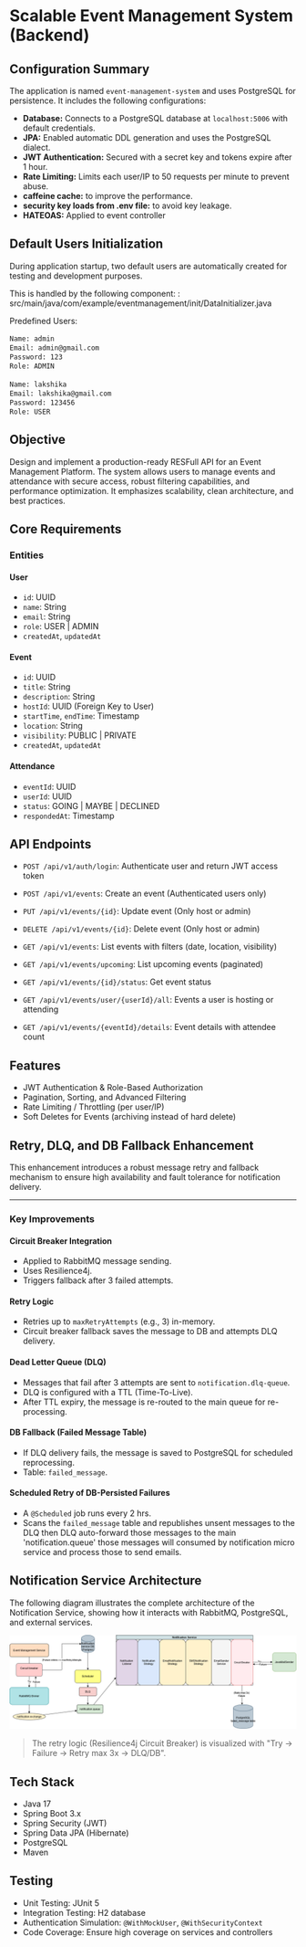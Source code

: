 # Scalable Event Management System (Backend)

## Configuration Summary

The application is named `event-management-system` and uses PostgreSQL for persistence. It includes the following configurations:

- **Database:** Connects to a PostgreSQL database at `localhost:5006` with default credentials.
- **JPA:** Enabled automatic DDL generation and uses the PostgreSQL dialect.
- **JWT Authentication:** Secured with a secret key and tokens expire after 1 hour.
- **Rate Limiting:** Limits each user/IP to 50 requests per minute to prevent abuse.
- **caffeine cache:** to improve the performance.
- **security key loads from .env file:** to avoid key leakage.
- **HATEOAS:** Applied to event controller

## Default Users Initialization
During application startup, two default users are automatically created for testing and development purposes.

This is handled by the following component:
: src/main/java/com/example/eventmanagement/init/DataInitializer.java

Predefined Users:

    Name: admin
    Email: admin@gmail.com
    Password: 123
    Role: ADMIN

    Name: lakshika
    Email: lakshika@gmail.com
    Password: 123456
    Role: USER

## Objective

Design and implement a production-ready RESFull API for an Event Management Platform. The system allows users to manage events and attendance with secure access, robust filtering capabilities, and performance optimization. It emphasizes scalability, clean architecture, and best practices.

## Core Requirements

### Entities

#### User
- `id`: UUID
- `name`: String
- `email`: String
- `role`: USER | ADMIN
- `createdAt`, `updatedAt`

#### Event
- `id`: UUID
- `title`: String
- `description`: String
- `hostId`: UUID (Foreign Key to User)
- `startTime`, `endTime`: Timestamp
- `location`: String
- `visibility`: PUBLIC | PRIVATE
- `createdAt`, `updatedAt`

#### Attendance
- `eventId`: UUID
- `userId`: UUID
- `status`: GOING | MAYBE | DECLINED
- `respondedAt`: Timestamp

## API Endpoints

* `POST /api/v1/auth/login`: Authenticate user and return JWT access token

* `POST /api/v1/events`: Create an event (Authenticated users only)
* `PUT /api/v1/events/{id}`: Update event (Only host or admin)
* `DELETE /api/v1/events/{id}`: Delete event (Only host or admin)
* `GET /api/v1/events`: List events with filters (date, location, visibility)
* `GET /api/v1/events/upcoming`: List upcoming events (paginated)
* `GET /api/v1/events/{id}/status`: Get event status
* `GET /api/v1/events/user/{userId}/all`: Events a user is hosting or attending
* `GET /api/v1/events/{eventId}/details`: Event details with attendee count

## Features

- JWT Authentication & Role-Based Authorization
- Pagination, Sorting, and Advanced Filtering
- Rate Limiting / Throttling (per user/IP)
- Soft Deletes for Events (archiving instead of hard delete)

## Retry, DLQ, and DB Fallback Enhancement

This enhancement introduces a robust message retry and fallback mechanism to ensure high availability and fault tolerance for notification delivery.

---

### Key Improvements

#### Circuit Breaker Integration

- Applied to RabbitMQ message sending.
- Uses Resilience4j.
- Triggers fallback after 3 failed attempts.

#### Retry Logic

- Retries up to `maxRetryAttempts` (e.g., 3) in-memory.
- Circuit breaker fallback saves the message to DB and attempts DLQ delivery.

#### Dead Letter Queue (DLQ)

- Messages that fail after 3 attempts are sent to `notification.dlq-queue`.
- DLQ is configured with a TTL (Time-To-Live).
- After TTL expiry, the message is re-routed to the main queue for re-processing.

#### DB Fallback (Failed Message Table)

- If DLQ delivery fails, the message is saved to PostgreSQL for scheduled reprocessing.
- Table: `failed_message`.

#### Scheduled Retry of DB-Persisted Failures

- A `@Scheduled` job runs every 2 hrs.
- Scans the `failed_message` table and republishes unsent messages to the DLQ then
DLQ auto-forward those messages to the main 'notification.queue' those messages will consumed
by notification micro service and process those to send emails.



## Notification Service Architecture

The following diagram illustrates the complete architecture of the Notification Service, showing how it interacts with RabbitMQ, PostgreSQL, and external services.

![Notification Architecture](images/event-architecture.png)

> The retry logic (Resilience4j Circuit Breaker) is visualized with "Try → Failure → Retry max 3x → DLQ/DB".


## Tech Stack

- Java 17
- Spring Boot 3.x
- Spring Security (JWT)
- Spring Data JPA (Hibernate)
- PostgreSQL
- Maven

## Testing

- Unit Testing: JUnit 5
- Integration Testing: H2 database
- Authentication Simulation: `@WithMockUser`, `@WithSecurityContext`
- Code Coverage: Ensure high coverage on services and controllers
